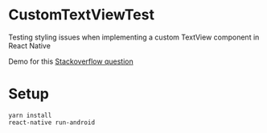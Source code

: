 # CustomTextViewTest
Testing styling issues when implementing a custom TextView component in React Native

Demo for this [Stackoverflow question](https://stackoverflow.com/questions/60954541/custom-native-react-native-ui-component-which-implements-text-styles)
# Setup

```
yarn install
react-native run-android
```

